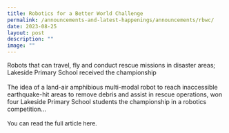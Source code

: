 ```yaml
---
title: Robotics for a Better World Challenge
permalink: /announcements-and-latest-happenings/announcements/rbwc/
date: 2023-08-25
layout: post
description: ""
image: ""
---
```

Robots that can travel, fly and conduct rescue missions in disaster areas; Lakeside Primary School received the championship
<br><br>
The idea of a land-air amphibious multi-modal robot to reach inaccessible earthquake-hit areas to remove debris and assist in rescue operations, won four Lakeside Primary School students the championship in a robotics competition...
<br><br><span style="font-size: 10pt;">
You can read the full article <a style="text-decoration: none" href="https://www.sutd.edu.sg/About/happenings/News/2023/8/Robots-that-can-travel-fly-conduct-rescue-mission">here</a>.</span>